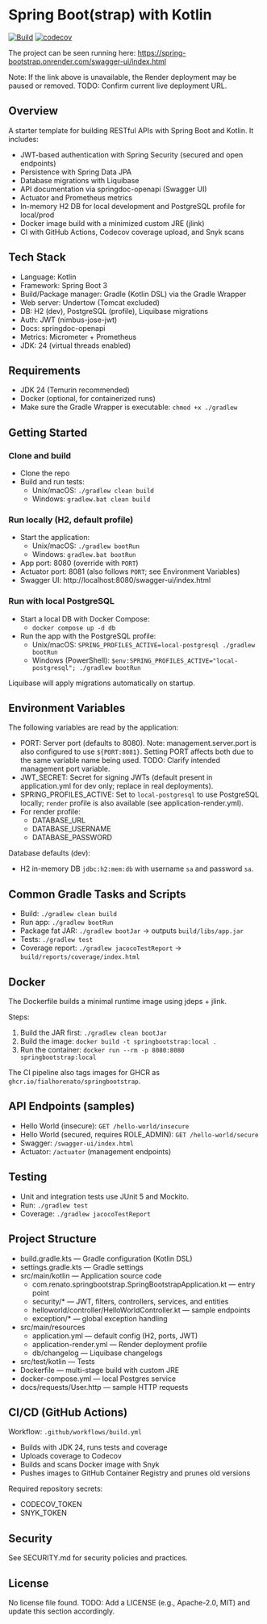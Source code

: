 # Spring Boot(strap) with Kotlin

[![Build](https://github.com/fialhorenato/SpringBootstrap/actions/workflows/build.yml/badge.svg)](https://github.com/fialhorenato/SpringBootstrap/actions/workflows/build.yml)
[![codecov](https://codecov.io/gh/fialhorenato/SpringBootstrap/branch/main/graph/badge.svg?token=8ATZXFJK2Q)](https://codecov.io/gh/fialhorenato/SpringBootstrap)

The project can be seen running here: https://spring-bootstrap.onrender.com/swagger-ui/index.html

Note: If the link above is unavailable, the Render deployment may be paused or removed. TODO: Confirm current live deployment URL.

## Overview
A starter template for building RESTful APIs with Spring Boot and Kotlin. It includes:
- JWT-based authentication with Spring Security (secured and open endpoints)
- Persistence with Spring Data JPA
- Database migrations with Liquibase
- API documentation via springdoc-openapi (Swagger UI)
- Actuator and Prometheus metrics
- In-memory H2 DB for local development and PostgreSQL profile for local/prod
- Docker image build with a minimized custom JRE (jlink)
- CI with GitHub Actions, Codecov coverage upload, and Snyk scans

## Tech Stack
- Language: Kotlin
- Framework: Spring Boot 3
- Build/Package manager: Gradle (Kotlin DSL) via the Gradle Wrapper
- Web server: Undertow (Tomcat excluded)
- DB: H2 (dev), PostgreSQL (profile), Liquibase migrations
- Auth: JWT (nimbus-jose-jwt)
- Docs: springdoc-openapi
- Metrics: Micrometer + Prometheus
- JDK: 24 (virtual threads enabled)

## Requirements
- JDK 24 (Temurin recommended)
- Docker (optional, for containerized runs)
- Make sure the Gradle Wrapper is executable: `chmod +x ./gradlew`

## Getting Started

### Clone and build
- Clone the repo
- Build and run tests:
  - Unix/macOS: `./gradlew clean build`
  - Windows: `gradlew.bat clean build`

### Run locally (H2, default profile)
- Start the application:
  - Unix/macOS: `./gradlew bootRun`
  - Windows: `gradlew.bat bootRun`
- App port: 8080 (override with `PORT`)
- Actuator port: 8081 (also follows `PORT`; see Environment Variables)
- Swagger UI: http://localhost:8080/swagger-ui/index.html

### Run with local PostgreSQL
- Start a local DB with Docker Compose:
  - `docker compose up -d db`
- Run the app with the PostgreSQL profile:
  - Unix/macOS: `SPRING_PROFILES_ACTIVE=local-postgresql ./gradlew bootRun`
  - Windows (PowerShell): `$env:SPRING_PROFILES_ACTIVE="local-postgresql"; ./gradlew bootRun`

Liquibase will apply migrations automatically on startup.

## Environment Variables
The following variables are read by the application:
- PORT: Server port (defaults to 8080). Note: management.server.port is also configured to use `${PORT:8081}`. Setting PORT affects both due to the same variable name being used. TODO: Clarify intended management port variable.
- JWT_SECRET: Secret for signing JWTs (default present in application.yml for dev only; replace in real deployments).
- SPRING_PROFILES_ACTIVE: Set to `local-postgresql` to use PostgreSQL locally; `render` profile is also available (see application-render.yml).
- For render profile:
  - DATABASE_URL
  - DATABASE_USERNAME
  - DATABASE_PASSWORD

Database defaults (dev):
- H2 in-memory DB `jdbc:h2:mem:db` with username `sa` and password `sa`.

## Common Gradle Tasks and Scripts
- Build: `./gradlew clean build`
- Run app: `./gradlew bootRun`
- Package fat JAR: `./gradlew bootJar` → outputs `build/libs/app.jar`
- Tests: `./gradlew test`
- Coverage report: `./gradlew jacocoTestReport` → `build/reports/coverage/index.html`

## Docker
The Dockerfile builds a minimal runtime image using jdeps + jlink.

Steps:
1) Build the JAR first: `./gradlew clean bootJar`
2) Build the image: `docker build -t springbootstrap:local .`
3) Run the container: `docker run --rm -p 8080:8080 springbootstrap:local`

The CI pipeline also tags images for GHCR as `ghcr.io/fialhorenato/springbootstrap`.

## API Endpoints (samples)
- Hello World (insecure): `GET /hello-world/insecure`
- Hello World (secured, requires ROLE_ADMIN): `GET /hello-world/secure`
- Swagger: `/swagger-ui/index.html`
- Actuator: `/actuator` (management endpoints)

## Testing
- Unit and integration tests use JUnit 5 and Mockito.
- Run: `./gradlew test`
- Coverage: `./gradlew jacocoTestReport`

## Project Structure
- build.gradle.kts — Gradle configuration (Kotlin DSL)
- settings.gradle.kts — Gradle settings
- src/main/kotlin — Application source code
  - com.renato.springbootstrap.SpringBootstrapApplication.kt — entry point
  - security/* — JWT, filters, controllers, services, and entities
  - helloworld/controller/HelloWorldController.kt — sample endpoints
  - exception/* — global exception handling
- src/main/resources
  - application.yml — default config (H2, ports, JWT)
  - application-render.yml — Render deployment profile
  - db/changelog — Liquibase changelogs
- src/test/kotlin — Tests
- Dockerfile — multi-stage build with custom JRE
- docker-compose.yml — local Postgres service
- docs/requests/User.http — sample HTTP requests

## CI/CD (GitHub Actions)
Workflow: `.github/workflows/build.yml`
- Builds with JDK 24, runs tests and coverage
- Uploads coverage to Codecov
- Builds and scans Docker image with Snyk
- Pushes images to GitHub Container Registry and prunes old versions

Required repository secrets:
- CODECOV_TOKEN
- SNYK_TOKEN

## Security
See SECURITY.md for security policies and practices.

## License
No license file found. TODO: Add a LICENSE (e.g., Apache-2.0, MIT) and update this section accordingly.
